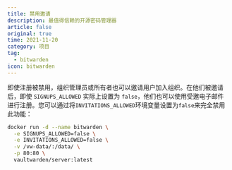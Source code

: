 ```yaml
---
title: 禁用邀请
description: 最值得信赖的开源密码管理器 
article: false
original: true
time: 2021-11-20
category: 项目
tag:
  - bitwarden
icon: bitwarden
---
```

即使注册被禁用，组织管理员或所有者也可以邀请用户加入组织。在他们被邀请后，即使 `SIGNUPS_ALLOWED` 实际上设置为 `false`，他们也可以使用受邀电子邮件进行注册。您可以通过将`INVITATIONS_ALLOWED`环境变量设置为`false`来完全禁用此功能：

```sh
docker run -d --name bitwarden \
  -e SIGNUPS_ALLOWED=false \
  -e INVITATIONS_ALLOWED=false \
  -v /vw-data/:/data/ \
  -p 80:80 \
  vaultwarden/server:latest
```
